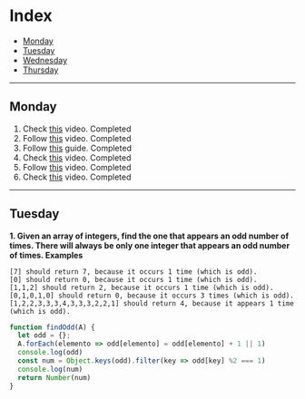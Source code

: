 # Index
- [Monday](#monday)
- [Tuesday](#tuesday)
- [Wednesday](#wednesday)
- [Thursday](#thursday)
---

## Monday

1. Check [this](https://www.youtube.com/watch?v=sXQxhojSdZM) video. Completed
2. Follow [this](https://www.youtube.com/watch?v=909NfO1St0A) video. Completed
3. Follow [this](https://dev.to/codebubb/javascript-regex-exercises-01-5078) guide. Completed
4. Check [this](https://www.youtube.com/watch?v=RvYYCGs45L4) video. Completed
5. Follow [this](https://www.youtube.com/watch?v=DHvZLI7Db8E) video. Completed
6. Check [this](https://www.youtube.com/watch?v=rKK1q7nFt7M) video. Completed
---

## Tuesday
**1. Given an array of integers, find the one that appears an odd number of times.
There will always be only one integer that appears an odd number of times.
Examples**
```
[7] should return 7, because it occurs 1 time (which is odd).
[0] should return 0, because it occurs 1 time (which is odd).
[1,1,2] should return 2, because it occurs 1 time (which is odd).
[0,1,0,1,0] should return 0, because it occurs 3 times (which is odd).
[1,2,2,3,3,3,4,3,3,3,2,2,1] should return 4, because it appears 1 time (which is odd).
```
```Javascript
function findOdd(A) {
  let odd = {};
  A.forEach(elemento => odd[elemento] = odd[elemento] + 1 || 1)
  console.log(odd)
  const num = Object.keys(odd).filter(key => odd[key] %2 === 1)
  console.log(num)
  return Number(num)
}
```
